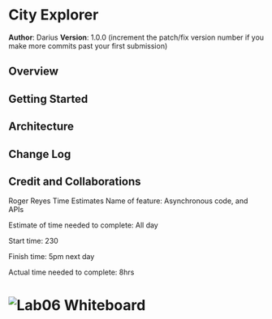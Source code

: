 # City Explorer

**Author**: Darius
**Version**: 1.0.0 (increment the patch/fix version number if you make more commits past your first submission)

## Overview
<!-- Provide a high level overview of what this application is and why you are building it, beyond the fact that it's an assignment for this class. (i.e. What's your problem domain?) -->

## Getting Started
<!-- What are the steps that a user must take in order to build this app on their own machine and get it running? -->

## Architecture
<!-- Provide a detailed description of the application design. What technologies (languages, libraries, etc) you're using, and any other relevant design information. -->

## Change Log
<!-- Use this area to document the iterative changes made to your application as each feature is successfully implemented. Use time stamps. Here's an example:

01-01-2001 4:59pm - Application now has a fully-functional express server, with a GET route for the location resource. -->

## Credit and Collaborations
Roger Reyes
Time Estimates
Name of feature: Asynchronous code, and APIs

Estimate of time needed to complete: All day

Start time: 230

Finish time: 5pm next day

Actual time needed to complete: 8hrs


# ![Lab06 Whiteboard](https://user-images.githubusercontent.com/99936580/163880043-312d327c-9b51-43a4-94d8-fc87305fe017.jpg)
